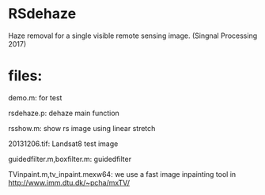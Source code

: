 # RSdehaze
Haze removal for a single visible remote sensing image. (Singnal Processing 2017)

# files:
demo.m: for test

rsdehaze.p: dehaze main function

rsshow.m: show rs image using linear stretch

20131206.tif: Landsat8 test image

guidedfilter.m,boxfilter.m: guidedfilter

TVinpaint.m,tv_inpaint.mexw64: we use a fast image inpainting tool in  http://www.imm.dtu.dk/~pcha/mxTV/

